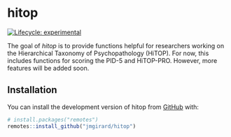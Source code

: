 
<!-- README.md is generated from README.Rmd. Please edit that file -->

# hitop

<!-- badges: start -->

[![Lifecycle:
experimental](https://img.shields.io/badge/lifecycle-experimental-orange.svg)](https://lifecycle.r-lib.org/articles/stages.html#experimental)
<!-- badges: end -->

The goal of *hitop* is to provide functions helpful for researchers
working on the Hierarchical Taxonomy of Psychopathology (HiTOP). For
now, this includes functions for scoring the PID-5 and HiTOP-PRO.
However, more features will be added soon.

## Installation

You can install the development version of hitop from
[GitHub](https://github.com/) with:

``` r
# install.packages("remotes")
remotes::install_github("jmgirard/hitop")
```

